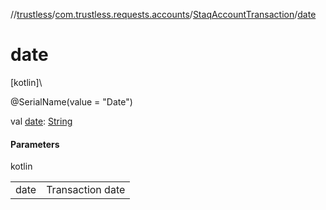 //[trustless](../../../index.md)/[com.trustless.requests.accounts](../index.md)/[StaqAccountTransaction](index.md)/[date](date.md)

# date

[kotlin]\

@SerialName(value = &quot;Date&quot;)

val [date](date.md): [String](https://kotlinlang.org/api/latest/jvm/stdlib/kotlin/-string/index.html)

#### Parameters

kotlin

| | |
|---|---|
| date | Transaction date |
